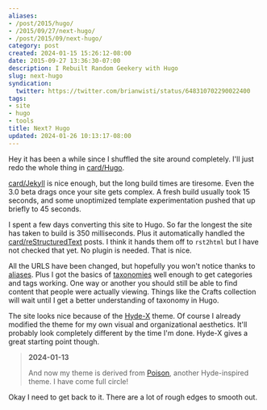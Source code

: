 ```yaml
---
aliases:
- /post/2015/hugo/
- /2015/09/27/next-hugo/
- /post/2015/09/next-hugo/
category: post
created: 2024-01-15 15:26:12-08:00
date: 2015-09-27 13:36:30-07:00
description: I Rebuilt Random Geekery with Hugo
slug: next-hugo
syndication:
  twitter: https://twitter.com/brianwisti/status/648310702290022400
tags:
- site
- hugo
- tools
title: Next? Hugo
updated: 2024-01-26 10:13:17-08:00
---
```


Hey it has been a while since I shuffled the site around completely. I'll
just redo the whole thing in [card/Hugo](../../../card/Hugo.md).

<!--more-->

[card/Jekyll](../../../card/Jekyll.md) is nice enough, but the long build times are tiresome. Even the 3.0 beta drags once your site gets complex. A fresh build usually took 15 seconds, and some unoptimized template experimentation pushed that up briefly to 45 seconds.

I spent a few days converting this site to Hugo. So far the longest the site has taken to build is 350 milliseconds. Plus it automatically handled the [card/reStructuredText](../../../card/reStructuredText.md) posts. I think it hands them off to `rst2html` but I have not checked that yet. No plugin is needed. That is nice.

All the URLS have been changed, but hopefully you won't notice thanks to [aliases](http://gohugo.io/extras/aliases/). Plus I got the basics of [taxonomies](http://gohugo.io/taxonomies/overview/) well enough to get categories and tags working. One way or another you should still be able to find content that people were actually viewing. Things like the Crafts collection will wait until I get a better understanding of taxonomy in Hugo.

The site looks nice because of the [Hyde-X](https://github.com/zyro/hyde-x) theme. Of course I already modified the theme for my own visual and organizational aesthetics. It'll probably look completely different by the time I'm done. Hyde-X gives a great starting point though.

 > 
 > **2024-01-13**
>
 > And now my theme is derived from [Poison](https://themes.gohugo.io/themes/poison/), another Hyde-inspired theme. I have come full circle!

Okay I need to get back to it. There are a lot of rough edges to smooth out.